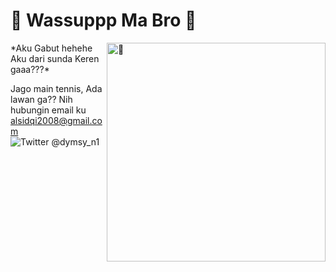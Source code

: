 # 👊 Wassuppp Ma Bro 👊

[<img align="right" height="350" alt="🦑" src="https://github.com/Alpinee69/Alpinee69/assets/144251580/9245c90b-a1f9-43dd-b9b1-43ac3a05d78e">](#)  

<p align="justified">
*Aku Gabut hehehe
Aku dari sunda
Keren gaaa???*
<p align="justified">

Jago main tennis, Ada lawan ga??
Nih hubungin email ku
alsidqi2008@gmail.com
![Twitter @dymsy_n1](https://github.com/Alpinee69/Alpinee69/assets/144251580/72e592fa-898c-4095-bbd9-75866d425cef)

